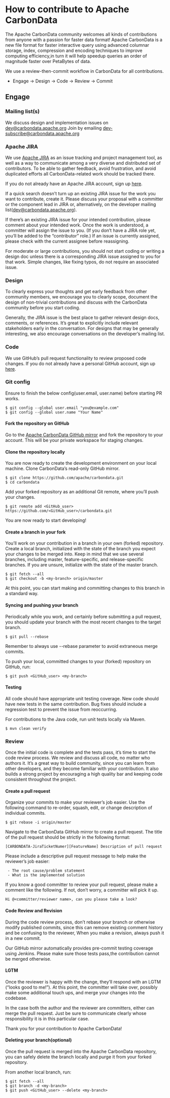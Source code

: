 <!--
    Licensed to the Apache Software Foundation (ASF) under one or more 
    contributor license agreements.  See the NOTICE file distributed with
    this work for additional information regarding copyright ownership. 
    The ASF licenses this file to you under the Apache License, Version 2.0
    (the "License"); you may not use this file except in compliance with 
    the License.  You may obtain a copy of the License at

      http://www.apache.org/licenses/LICENSE-2.0

    Unless required by applicable law or agreed to in writing, software 
    distributed under the License is distributed on an "AS IS" BASIS, 
    WITHOUT WARRANTIES OR CONDITIONS OF ANY KIND, either express or implied.
    See the License for the specific language governing permissions and 
    limitations under the License.
-->

# How to contribute to Apache CarbonData

The Apache CarbonData community welcomes all kinds of contributions from anyone with a passion for
faster data format! Apache CarbonData is a new file format for faster interactive query using
advanced columnar storage, index, compression and encoding techniques to improve computing
efficiency,in turn it will help speedup queries an order of magnitude faster over PetaBytes of data.

We use a review-then-commit workflow in CarbonData for all contributions.

* Engage -> Design -> Code -> Review -> Commit

## Engage

### Mailing list(s)

We discuss design and implementation issues on dev@carbondata.apache.org Join by
emailing dev-subscribe@carbondata.apache.org

### Apache JIRA

We use [Apache JIRA](https://issues.apache.org/jira/browse/CARBONDATA) as an issue tracking and
project management tool, as well as a way to communicate among a very diverse and distributed set
of contributors. To be able to gather feedback, avoid frustration, and avoid duplicated efforts all
CarbonData-related work should be tracked there.

If you do not already have an Apache JIRA account, sign up [here](https://issues.apache.org/jira/).

If a quick search doesn’t turn up an existing JIRA issue for the work you want to contribute,
create it. Please discuss your proposal with a committer or the component lead in JIRA or,
alternatively, on the developer mailing list(dev@carbondata.apache.org).

If there’s an existing JIRA issue for your intended contribution, please comment about your
intended work. Once the work is understood, a committer will assign the issue to you.
(If you don’t have a JIRA role yet, you’ll be added to the “contributor” role.) If an issue is
currently assigned, please check with the current assignee before reassigning.

For moderate or large contributions, you should not start coding or writing a design doc unless
there is a corresponding JIRA issue assigned to you for that work. Simple changes,
like fixing typos, do not require an associated issue.

### Design

To clearly express your thoughts and get early feedback from other community members, we encourage you to clearly scope, document the design of non-trivial contributions and discuss with the CarbonData community before you start coding.

Generally, the JIRA issue is the best place to gather relevant design docs, comments, or references. It’s great to explicitly include relevant stakeholders early in the conversation. For designs that may be generally interesting, we also encourage conversations on the developer’s mailing list.

### Code

We use GitHub’s pull request functionality to review proposed code changes.
If you do not already have a personal GitHub account, sign up [here](https://github.com).

### Git config

Ensure to finish the below config(user.email, user.name) before starting PR works.
```
$ git config --global user.email "you@example.com"
$ git config --global user.name "Your Name"
```

#### Fork the repository on GitHub

Go to the [Apache CarbonData GitHub mirror](https://github.com/apache/carbondata) and
fork the repository to your account.
This will be your private workspace for staging changes.

#### Clone the repository locally

You are now ready to create the development environment on your local machine.
Clone CarbonData’s read-only GitHub mirror.
```
$ git clone https://github.com/apache/carbondata.git
$ cd carbondata
```
Add your forked repository as an additional Git remote, where you’ll push your changes.
```
$ git remote add <GitHub_user> https://github.com/<GitHub_user>/carbondata.git
```
You are now ready to start developing!

#### Create a branch in your fork

You’ll work on your contribution in a branch in your own (forked) repository. Create a local branch,
initialized with the state of the branch you expect your changes to be merged into.
Keep in mind that we use several branches, including master, feature-specific, and
release-specific branches. If you are unsure, initialize with the state of the master branch.
```
$ git fetch --all
$ git checkout -b <my-branch> origin/master
```
At this point, you can start making and committing changes to this branch in a standard way.

#### Syncing and pushing your branch

Periodically while you work, and certainly before submitting a pull request, you should update
your branch with the most recent changes to the target branch.
```
$ git pull --rebase
```
Remember to always use --rebase parameter to avoid extraneous merge commits.

To push your local, committed changes to your (forked) repository on GitHub, run:
```
$ git push <GitHub_user> <my-branch>
```
#### Testing

All code should have appropriate unit testing coverage. New code should have new tests in the
same contribution. Bug fixes should include a regression test to prevent the issue from reoccurring.

For contributions to the Java code, run unit tests locally via Maven.
```
$ mvn clean verify
```

### Review

Once the initial code is complete and the tests pass, it’s time to start the code review process.
We review and discuss all code, no matter who authors it. It’s a great way to build community,
since you can learn from other developers, and they become familiar with your contribution.
It also builds a strong project by encouraging a high quality bar and keeping code consistent
throughout the project.

#### Create a pull request

Organize your commits to make your reviewer’s job easier. Use the following command to
re-order, squash, edit, or change description of individual commits.
```
$ git rebase -i origin/master
```
Navigate to the CarbonData GitHub mirror to create a pull request. The title of the pull request
should be strictly in the following format:
```
[CARBONDATA-JiraTicketNumer][FeatureName] Description of pull request    
```
Please include a descriptive pull request message to help make the reviewer’s job easier:
```
 - The root cause/problem statement
 - What is the implemented solution
 ```

If you know a good committer to review your pull request, please make a comment like the following.
If not, don’t worry, a committer will pick it up.
```
Hi @<committer/reviewer name>, can you please take a look?
```

#### Code Review and Revision

During the code review process, don’t rebase your branch or otherwise modify published commits,
since this can remove existing comment history and be confusing to the reviewer,
When you make a revision, always push it in a new commit.

Our GitHub mirror automatically provides pre-commit testing coverage using Jenkins.
Please make sure those tests pass,the contribution cannot be merged otherwise.

#### LGTM
Once the reviewer is happy with the change, they’ll respond with an LGTM (“looks good to me!”).
At this point, the committer will take over, possibly make some additional touch ups,
and merge your changes into the codebase.

In the case both the author and the reviewer are committers, either can merge the pull request.
Just be sure to communicate clearly whose responsibility it is in this particular case.

Thank you for your contribution to Apache CarbonData!

#### Deleting your branch(optional)
Once the pull request is merged into the Apache CarbonData repository, you can safely delete the
branch locally and purge it from your forked repository.

From another local branch, run:
```
$ git fetch --all
$ git branch -d <my-branch>
$ git push <GitHub_user> --delete <my-branch>
```
